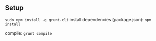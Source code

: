 ## Setup
`sudo npm install -g grunt-cli`
install dependencies (package.json): `npm install`

compile: `grunt compile`